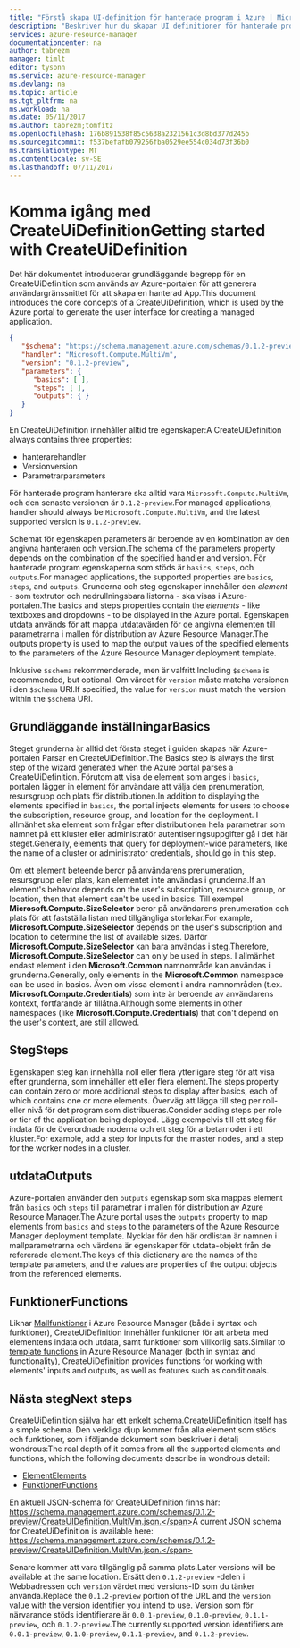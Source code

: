 ```yaml
---
title: "Förstå skapa UI-definition för hanterade program i Azure | Microsoft Docs"
description: "Beskriver hur du skapar UI definitioner för hanterade program i Azure"
services: azure-resource-manager
documentationcenter: na
author: tabrezm
manager: timlt
editor: tysonn
ms.service: azure-resource-manager
ms.devlang: na
ms.topic: article
ms.tgt_pltfrm: na
ms.workload: na
ms.date: 05/11/2017
ms.author: tabrezm;tomfitz
ms.openlocfilehash: 176b891538f85c5638a2321561c3d8bd377d245b
ms.sourcegitcommit: f537befafb079256fba0529ee554c034d73f36b0
ms.translationtype: MT
ms.contentlocale: sv-SE
ms.lasthandoff: 07/11/2017
---
```

# <a name="getting-started-with-createuidefinition"></a><span data-ttu-id="0951f-103">Komma igång med CreateUiDefinition</span><span class="sxs-lookup"><span data-stu-id="0951f-103">Getting started with CreateUiDefinition</span></span>
<span data-ttu-id="0951f-104">Det här dokumentet introducerar grundläggande begrepp för en CreateUiDefinition som används av Azure-portalen för att generera användargränssnittet för att skapa en hanterad App.</span><span class="sxs-lookup"><span data-stu-id="0951f-104">This document introduces the core concepts of a CreateUiDefinition, which is used by the Azure portal to generate the user interface for creating a managed application.</span></span>

```json
{
   "$schema": "https://schema.management.azure.com/schemas/0.1.2-preview/CreateUIDefinition.MultiVm.json",
   "handler": "Microsoft.Compute.MultiVm",
   "version": "0.1.2-preview",
   "parameters": {
      "basics": [ ],
      "steps": [ ],
      "outputs": { }
   }
}
```

<span data-ttu-id="0951f-105">En CreateUiDefinition innehåller alltid tre egenskaper:</span><span class="sxs-lookup"><span data-stu-id="0951f-105">A CreateUiDefinition always contains three properties:</span></span> 

* <span data-ttu-id="0951f-106">hanterare</span><span class="sxs-lookup"><span data-stu-id="0951f-106">handler</span></span>
* <span data-ttu-id="0951f-107">Version</span><span class="sxs-lookup"><span data-stu-id="0951f-107">version</span></span>
* <span data-ttu-id="0951f-108">Parametrar</span><span class="sxs-lookup"><span data-stu-id="0951f-108">parameters</span></span>

<span data-ttu-id="0951f-109">För hanterade program hanterare ska alltid vara `Microsoft.Compute.MultiVm`, och den senaste versionen är `0.1.2-preview`.</span><span class="sxs-lookup"><span data-stu-id="0951f-109">For managed applications, handler should always be `Microsoft.Compute.MultiVm`, and the latest supported version is `0.1.2-preview`.</span></span>

<span data-ttu-id="0951f-110">Schemat för egenskapen parameters är beroende av en kombination av den angivna hanteraren och version.</span><span class="sxs-lookup"><span data-stu-id="0951f-110">The schema of the parameters property depends on the combination of the specified handler and version.</span></span> <span data-ttu-id="0951f-111">För hanterade program egenskaperna som stöds är `basics`, `steps`, och `outputs`.</span><span class="sxs-lookup"><span data-stu-id="0951f-111">For managed applications, the supported properties are `basics`, `steps`, and `outputs`.</span></span> <span data-ttu-id="0951f-112">Grunderna och steg egenskaper innehåller den _element_ - som textrutor och nedrullningsbara listorna - ska visas i Azure-portalen.</span><span class="sxs-lookup"><span data-stu-id="0951f-112">The basics and steps properties contain the _elements_ - like textboxes and dropdowns - to be displayed in the Azure portal.</span></span> <span data-ttu-id="0951f-113">Egenskapen utdata används för att mappa utdatavärden för de angivna elementen till parametrarna i mallen för distribution av Azure Resource Manager.</span><span class="sxs-lookup"><span data-stu-id="0951f-113">The outputs property is used to map the output values of the specified elements to the parameters of the Azure Resource Manager deployment template.</span></span>

<span data-ttu-id="0951f-114">Inklusive `$schema` rekommenderade, men är valfritt.</span><span class="sxs-lookup"><span data-stu-id="0951f-114">Including `$schema` is recommended, but optional.</span></span> <span data-ttu-id="0951f-115">Om värdet för `version` måste matcha versionen i den `$schema` URI.</span><span class="sxs-lookup"><span data-stu-id="0951f-115">If specified, the value for `version` must match the version within the `$schema` URI.</span></span>

## <a name="basics"></a><span data-ttu-id="0951f-116">Grundläggande inställningar</span><span class="sxs-lookup"><span data-stu-id="0951f-116">Basics</span></span>
<span data-ttu-id="0951f-117">Steget grunderna är alltid det första steget i guiden skapas när Azure-portalen Parsar en CreateUiDefinition.</span><span class="sxs-lookup"><span data-stu-id="0951f-117">The Basics step is always the first step of the wizard generated when the Azure portal parses a CreateUiDefinition.</span></span> <span data-ttu-id="0951f-118">Förutom att visa de element som anges i `basics`, portalen lägger in element för användare att välja den prenumeration, resursgrupp och plats för distributionen.</span><span class="sxs-lookup"><span data-stu-id="0951f-118">In addition to displaying the elements specified in `basics`, the portal injects elements for users to choose the subscription, resource group, and location for the deployment.</span></span> <span data-ttu-id="0951f-119">I allmänhet ska element som frågar efter distributionen hela parametrar som namnet på ett kluster eller administratör autentiseringsuppgifter gå i det här steget.</span><span class="sxs-lookup"><span data-stu-id="0951f-119">Generally, elements that query for deployment-wide parameters, like the name of a cluster or administrator credentials, should go in this step.</span></span>

<span data-ttu-id="0951f-120">Om ett element beteende beror på användarens prenumeration, resursgrupp eller plats, kan elementet inte användas i grunderna.</span><span class="sxs-lookup"><span data-stu-id="0951f-120">If an element's behavior depends on the user's subscription, resource group, or location, then that element can't be used in basics.</span></span> <span data-ttu-id="0951f-121">Till exempel **Microsoft.Compute.SizeSelector** beror på användarens prenumeration och plats för att fastställa listan med tillgängliga storlekar.</span><span class="sxs-lookup"><span data-stu-id="0951f-121">For example, **Microsoft.Compute.SizeSelector** depends on the user's subscription and location to determine the list of available sizes.</span></span> <span data-ttu-id="0951f-122">Därför **Microsoft.Compute.SizeSelector** kan bara användas i steg.</span><span class="sxs-lookup"><span data-stu-id="0951f-122">Therefore, **Microsoft.Compute.SizeSelector** can only be used in steps.</span></span> <span data-ttu-id="0951f-123">I allmänhet endast element i den **Microsoft.Common** namnområde kan användas i grunderna.</span><span class="sxs-lookup"><span data-stu-id="0951f-123">Generally, only elements in the **Microsoft.Common** namespace can be used in basics.</span></span> <span data-ttu-id="0951f-124">Även om vissa element i andra namnområden (t.ex. **Microsoft.Compute.Credentials**) som inte är beroende av användarens kontext, fortfarande är tillåtna.</span><span class="sxs-lookup"><span data-stu-id="0951f-124">Although some elements in other namespaces (like **Microsoft.Compute.Credentials**) that don't depend on the user's context, are still allowed.</span></span>

## <a name="steps"></a><span data-ttu-id="0951f-125">Steg</span><span class="sxs-lookup"><span data-stu-id="0951f-125">Steps</span></span>
<span data-ttu-id="0951f-126">Egenskapen steg kan innehålla noll eller flera ytterligare steg för att visa efter grunderna, som innehåller ett eller flera element.</span><span class="sxs-lookup"><span data-stu-id="0951f-126">The steps property can contain zero or more additional steps to display after basics, each of which contains one or more elements.</span></span> <span data-ttu-id="0951f-127">Överväg att lägga till steg per roll- eller nivå för det program som distribueras.</span><span class="sxs-lookup"><span data-stu-id="0951f-127">Consider adding steps per role or tier of the application being deployed.</span></span> <span data-ttu-id="0951f-128">Lägg exempelvis till ett steg för indata för de överordnade noderna och ett steg för arbetarnoder i ett kluster.</span><span class="sxs-lookup"><span data-stu-id="0951f-128">For example, add a step for inputs for the master nodes, and a step for the worker nodes in a cluster.</span></span>

## <a name="outputs"></a><span data-ttu-id="0951f-129">utdata</span><span class="sxs-lookup"><span data-stu-id="0951f-129">Outputs</span></span>
<span data-ttu-id="0951f-130">Azure-portalen använder den `outputs` egenskap som ska mappas element från `basics` och `steps` till parametrar i mallen för distribution av Azure Resource Manager.</span><span class="sxs-lookup"><span data-stu-id="0951f-130">The Azure portal uses the `outputs` property to map elements from `basics` and `steps` to the parameters of the Azure Resource Manager deployment template.</span></span> <span data-ttu-id="0951f-131">Nycklar för den här ordlistan är namnen i mallparametrarna och värdena är egenskaper för utdata-objekt från de refererade element.</span><span class="sxs-lookup"><span data-stu-id="0951f-131">The keys of this dictionary are the names of the template parameters, and the values are properties of the output objects from the referenced elements.</span></span>

## <a name="functions"></a><span data-ttu-id="0951f-132">Funktioner</span><span class="sxs-lookup"><span data-stu-id="0951f-132">Functions</span></span>
<span data-ttu-id="0951f-133">Liknar [Mallfunktioner](resource-group-template-functions.md) i Azure Resource Manager (både i syntax och funktioner), CreateUiDefinition innehåller funktioner för att arbeta med elementens indata och utdata, samt funktioner som villkorlig sats.</span><span class="sxs-lookup"><span data-stu-id="0951f-133">Similar to [template functions](resource-group-template-functions.md) in Azure Resource Manager (both in syntax and functionality), CreateUiDefinition provides functions for working with elements' inputs and outputs, as well as features such as conditionals.</span></span>

## <a name="next-steps"></a><span data-ttu-id="0951f-134">Nästa steg</span><span class="sxs-lookup"><span data-stu-id="0951f-134">Next steps</span></span>
<span data-ttu-id="0951f-135">CreateUiDefinition själva har ett enkelt schema.</span><span class="sxs-lookup"><span data-stu-id="0951f-135">CreateUiDefinition itself has a simple schema.</span></span> <span data-ttu-id="0951f-136">Den verkliga djup kommer från alla element som stöds och funktioner, som i följande dokument som beskriver i detalj wondrous:</span><span class="sxs-lookup"><span data-stu-id="0951f-136">The real depth of it comes from all the supported elements and functions, which the following documents describe in wondrous detail:</span></span>

- [<span data-ttu-id="0951f-137">Element</span><span class="sxs-lookup"><span data-stu-id="0951f-137">Elements</span></span>](managed-application-createuidefinition-elements.md)
- [<span data-ttu-id="0951f-138">Funktioner</span><span class="sxs-lookup"><span data-stu-id="0951f-138">Functions</span></span>](managed-application-createuidefinition-functions.md)

<span data-ttu-id="0951f-139">En aktuell JSON-schema för CreateUiDefinition finns här: https://schema.management.azure.com/schemas/0.1.2-preview/CreateUIDefinition.MultiVm.json.</span><span class="sxs-lookup"><span data-stu-id="0951f-139">A current JSON schema for CreateUiDefinition is available here: https://schema.management.azure.com/schemas/0.1.2-preview/CreateUIDefinition.MultiVm.json.</span></span> 

<span data-ttu-id="0951f-140">Senare kommer att vara tillgänglig på samma plats.</span><span class="sxs-lookup"><span data-stu-id="0951f-140">Later versions will be available at the same location.</span></span> <span data-ttu-id="0951f-141">Ersätt den `0.1.2-preview` -delen i Webbadressen och `version` värdet med versions-ID som du tänker använda.</span><span class="sxs-lookup"><span data-stu-id="0951f-141">Replace the `0.1.2-preview` portion of the URL and the `version` value with the version identifier you intend to use.</span></span> <span data-ttu-id="0951f-142">Version som för närvarande stöds identifierare är `0.0.1-preview`, `0.1.0-preview`, `0.1.1-preview`, och `0.1.2-preview`.</span><span class="sxs-lookup"><span data-stu-id="0951f-142">The currently supported version identifiers are `0.0.1-preview`, `0.1.0-preview`, `0.1.1-preview`, and `0.1.2-preview`.</span></span>